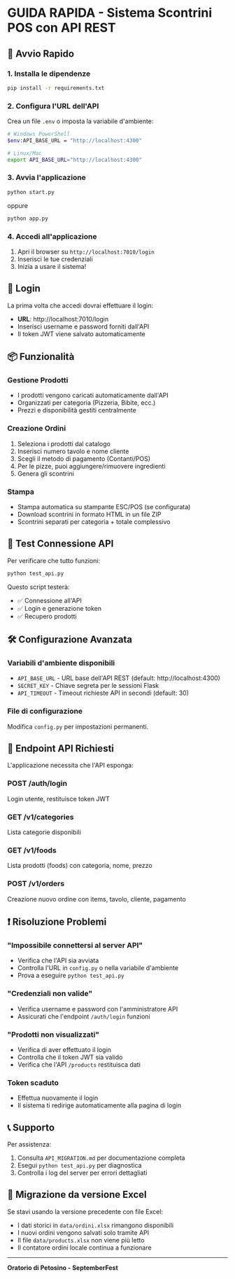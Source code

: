# GUIDA RAPIDA - Sistema Scontrini POS con API REST

## 🚀 Avvio Rapido

### 1. Installa le dipendenze
```bash
pip install -r requirements.txt
```

### 2. Configura l'URL dell'API
Crea un file `.env` o imposta la variabile d'ambiente:
```bash
# Windows PowerShell
$env:API_BASE_URL = "http://localhost:4300"

# Linux/Mac
export API_BASE_URL="http://localhost:4300"
```

### 3. Avvia l'applicazione
```bash
python start.py
```
oppure
```bash
python app.py
```

### 4. Accedi all'applicazione
1. Apri il browser su `http://localhost:7010/login`
2. Inserisci le tue credenziali
3. Inizia a usare il sistema!

## 🔑 Login

La prima volta che accedi dovrai effettuare il login:
- **URL**: http://localhost:7010/login
- Inserisci username e password forniti dall'API
- Il token JWT viene salvato automaticamente

## 📦 Funzionalità

### Gestione Prodotti
- I prodotti vengono caricati automaticamente dall'API
- Organizzati per categoria (Pizzeria, Bibite, ecc.)
- Prezzi e disponibilità gestiti centralmente

### Creazione Ordini
1. Seleziona i prodotti dal catalogo
2. Inserisci numero tavolo e nome cliente
3. Scegli il metodo di pagamento (Contanti/POS)
4. Per le pizze, puoi aggiungere/rimuovere ingredienti
5. Genera gli scontrini

### Stampa
- Stampa automatica su stampante ESC/POS (se configurata)
- Download scontrini in formato HTML in un file ZIP
- Scontrini separati per categoria + totale complessivo

## 🔧 Test Connessione API

Per verificare che tutto funzioni:
```bash
python test_api.py
```

Questo script testerà:
- ✅ Connessione all'API
- ✅ Login e generazione token
- ✅ Recupero prodotti

## 🛠️ Configurazione Avanzata

### Variabili d'ambiente disponibili
- `API_BASE_URL` - URL base dell'API REST (default: http://localhost:4300)
- `SECRET_KEY` - Chiave segreta per le sessioni Flask
- `API_TIMEOUT` - Timeout richieste API in secondi (default: 30)

### File di configurazione
Modifica `config.py` per impostazioni permanenti.

## 📱 Endpoint API Richiesti

L'applicazione necessita che l'API esponga:

### POST /auth/login
Login utente, restituisce token JWT

### GET /v1/categories
Lista categorie disponibili

### GET /v1/foods
Lista prodotti (foods) con categoria, nome, prezzo

### POST /v1/orders
Creazione nuovo ordine con items, tavolo, cliente, pagamento

## ❗ Risoluzione Problemi

### "Impossibile connettersi al server API"
- Verifica che l'API sia avviata
- Controlla l'URL in `config.py` o nella variabile d'ambiente
- Prova a eseguire `python test_api.py`

### "Credenziali non valide"
- Verifica username e password con l'amministratore API
- Assicurati che l'endpoint `/auth/login` funzioni

### "Prodotti non visualizzati"
- Verifica di aver effettuato il login
- Controlla che il token JWT sia valido
- Verifica che l'API `/products` restituisca dati

### Token scaduto
- Effettua nuovamente il login
- Il sistema ti redirige automaticamente alla pagina di login

## 📞 Supporto

Per assistenza:
1. Consulta `API_MIGRATION.md` per documentazione completa
2. Esegui `python test_api.py` per diagnostica
3. Controlla i log del server per errori dettagliati

## 🔄 Migrazione da versione Excel

Se stavi usando la versione precedente con file Excel:
- I dati storici in `data/ordini.xlsx` rimangono disponibili
- I nuovi ordini vengono salvati solo tramite API
- Il file `data/products.xlsx` non viene più letto
- Il contatore ordini locale continua a funzionare

---

**Oratorio di Petosino - SeptemberFest**
